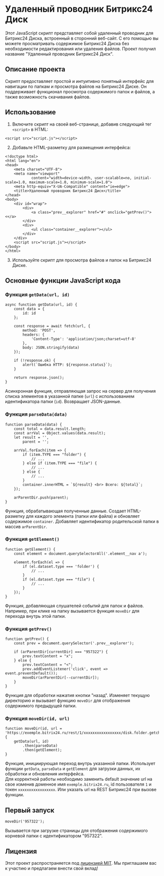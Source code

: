 # Удаленный проводник Битрикс24 Диск

Этот JavaScript скрипт представляет собой удаленный проводник для Битрикс24 Диска, встроенный в сторонний веб-сайт. С его помощью вы можете просматривать содержимое Битрикс24 Диска без необходимости редактирования или удаления файлов. Проект получил название "Удаленный проводник Битрикс24 Диск".

## Описание проекта

Скрипт предоставляет простой и интуитивно понятный интерфейс для навигации по папкам и просмотра файлов на Битрикс24 Диске. Он поддерживает функционал просмотра содержимого папок и файлов, а также возможность скачивания файлов.

## Использование

1. Включите скрипт на своей веб-странице, добавив следующий тег `<script>` в HTML:

```
<script src="script.js"></script>
```

2. Добавьте HTML-разметку для размещения интерфейса:

```
<!doctype html>
<html lang="en">
<head>
    <meta charset="UTF-8">
    <meta name="viewport"
            content="width=device-width, user-scalable=no, initial-scale=1.0, maximum-scale=1.0, minimum-scale=1.0">
    <meta http-equiv="X-UA-Compatible" content="ie=edge">
    <title>Удаленный проводник Битрикс24 Диск</title>
</head>
<body>
    <div id="wrap">
        <div>
            <a class="prev__explorer" href="#" onclick="getPrev()"><</a>
        </div>
        <div>
            <ul class="container__explorer"></ul>
        </div>
    </div>
    <script src="script.js"></script>
</body>
</html>
```

3. Используйте скрипт для просмотра файлов и папок на Битрикс24 Диске.

## Основные функции JavaScript кода

### Функция `getData(url, id)`

```
async function getData(url, id) {
    const data = {
        id: id
    };

    const response = await fetch(url, {
        method: 'POST',
        headers: {
            'Content-Type': 'application/json;charset=utf-8'
        },
        body: JSON.stringify(data)
    });

    if (!response.ok) {
        alert(`Ошибка HTTP: ${response.status}`);
    }

    return response.json();
}
```
Асинхронная функция, отправляющая запрос на сервер для получения списка элементов в указанной папке (`url`) с использованием идентификатора папки (`id`). Возвращает JSON-данные.

### Функция `parseData(data)`

```
function parseData(data) {
    const total = data.result.length;
    const arrVal = Object.values(data.result);
    let result = '',
        parent = '';

    arrVal.forEach(item => {
        if (item.TYPE === "folder") {
            // ...
        } else if (item.TYPE === "file") {
            // ...
        } else {
            // ...
        }
        container.innerHTML = `${result} <br> Всего: ${total}`;
    });

    arParentDir.push(parent);
}
```

Функция, обрабатывающая полученные данные. Создает HTML-разметку для каждого элемента (папки или файла) и обновляет содержимое `container`. Добавляет идентификатор родительской папки в массив `arParentDir`.

### Функция `getElement()`

```
function getElement() {
    const element = document.querySelectorAll('.element__nav a');

    element.forEach(el => {
        if (el.dataset.type === 'folder') {
            // ...
        }
        if (el.dataset.type === "file") {
            // ...
        }
    });
}
```

Функция, добавляющая слушателей событий для папок и файлов. Например, при клике на папку вызывается функция `moveDir` для перехода внутрь этой папки.

### Функция `getPrev()`

```
function getPrev() {
    const prev = document.querySelector('.prev__explorer');

    if (arParentDir[currentDir] === "957322") {
        prev.textContent = "x";
    } else {
        prev.textContent = "<";
        prev.addEventListener('click', event => event.preventDefault());
        moveDir(arParentDir[--currentDir]);
    }
}
```

Функция для обработки нажатия кнопки "назад". Изменяет текущую директорию и вызывает функцию `moveDir` для отображения содержимого предыдущей папки.

### Функция `moveDir(id, url)`

```
function moveDir(id, url = 'https://exemple.bitrix24.ru/rest/1/xxxxxxxxxxxxxxxxx/disk.folder.getchildren.json') {
    getData(url, id)
        .then(parseData)
        .then(getElement);
}
```
Функция, инициирующая переход внутрь указанной папки. Использует функции `getData`, `parseData` и `getElement` для загрузки данных, их обработки и обновления интерфейса.  
Для корректной работы необходимо заменить default значение url на свое изменив доменное имя `exemple.bitrix24.ru`, id пользователя `1` и токен `xxxxxxxxxxxxxxxxx`. Или указать url на REST Битрикс24 при вызове функции.

## Первый запуск

```
moveDir('957322');
```
Вызывается при загрузке страницы для отображения содержимого корневой папки с идентификатором "957322".

## Лицензия

Этот проект распространяется под [лицензией MIT](https://ru.wikipedia.org/wiki/%D0%9B%D0%B8%D1%86%D0%B5%D0%BD%D0%B7%D0%B8%D1%8F_MIT). Мы приглашаем вас к участию и предлагаем внести свой вклад!